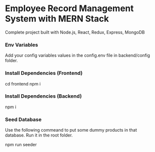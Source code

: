 # Employee Record Management System with MERN Stack
Complete project built with Node.js, React, Redux, Express, MongoDB

### Env Variables
Add your config variables values in the config.env file in backend/config folder.

### Install Dependencies (Frontend)
cd frontend
npm i
### Install Dependencies (Backend)
npm i
### Seed Database
Use the following commeand to put some dummy products in that database. Run it in the root folder.

npm run seeder